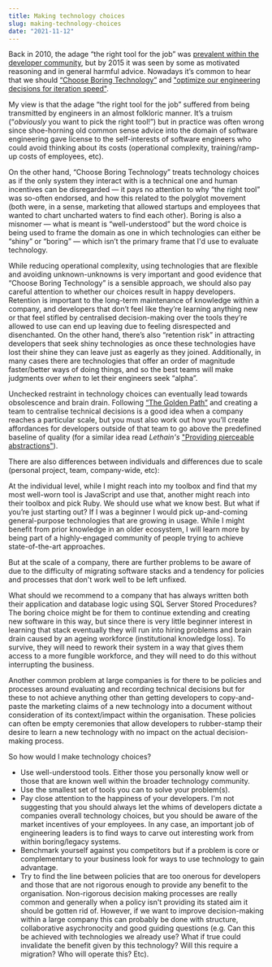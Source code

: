 ```yaml
---
title: Making technology choices
slug: making-technology-choices
date: "2021-11-12"
---
```


Back in 2010, the adage “the right tool for the job” was [prevalent within the developer community](https://hn.algolia.com/?dateEnd=1293753600&dateRange=custom&dateStart=1225238400&page=1&prefix=false&query=%22use%20the%20right%20tool%20for%20the%20job%22&sort=byPopularity&type=comment), but by 2015 it was seen by some as motivated reasoning and in general harmful advice. Nowadays it’s common to hear that we should [“Choose Boring Technology”](https://mcfunley.com/choose-boring-technology) and ["optimize our engineering decisions for iteration speed"](https://twitter.com/dorkitude/status/1446170171694010373).

My view is that the adage “the right tool for the job” suffered from being transmitted by engineers in an almost folkloric manner. It’s a truism (“_obviously_ you want to pick the right tool!”) but in practice was often wrong since shoe-horning old common sense advice into the domain of software engineering gave license to the self-interests of software engineers who could avoid thinking about its costs (operational complexity, training/ramp-up costs of employees, etc).

On the other hand, “Choose Boring Technology” treats technology choices as if the only system they interact with is a technical one and human incentives can be disregarded — it pays no attention to why “the right tool” was so-often endorsed, and how this related to the polyglot movement (both were, in a sense, marketing that allowed startups and employees that wanted to chart uncharted waters to find each other). Boring is also a misnomer — what is meant is “well-understood” but the word choice is being used to frame the domain as one in which technologies can either be “shiny” or “boring” — which isn’t the primary frame that I'd use to evaluate technology.

While reducing operational complexity, using technologies that are flexible and avoiding unknown-unknowns is very important and good evidence that “Choose Boring Technology” is a sensible approach, we should also pay careful attention to whether our choices result in happy developers. Retention is important to the long-term maintenance of knowledge within a company, and developers that don’t feel like they’re learning anything new or that feel stifled by centralised decision-making over the tools they’re allowed to use can end up leaving due to feeling disrespected and disenchanted. On the other hand, there’s also “retention risk” in attracting developers that seek shiny technologies as once these technologies have lost their shine they can leave just as eagerly as they joined. Additionally, in many cases there are technologies that offer an order of magnitude faster/better ways of doing things, and so the best teams will make judgments over _when_ to let their engineers seek “alpha”.

Unchecked restraint in technology choices can eventually lead towards obsolescence and brain drain. Following [“The Golden Path”](https://charity.wtf/2018/12/02/software-sprawl-the-golden-path-and-scaling-teams-with-agency/) and creating a team to centralise technical decisions is a good idea when a company reaches a particular scale, but you must also work out how you’ll create affordances for developers outside of that team to go above the predefined baseline of quality (for a similar idea read _Lethain's_ ["Providing pierceable abstractions"](https://lethain.com/pierceable-abstractions/)).

There are also differences between individuals and differences due to scale (personal project, team, company-wide, etc):

At the individual level, while I might reach into my toolbox and find that my most well-worn tool is JavaScript and use that, another might reach into their toolbox and pick Ruby. We should use what we know best. But what if you’re just starting out? If I was a beginner I would pick up-and-coming general-purpose technologies that are growing in usage. While I might benefit from prior knowledge in an older ecosystem, I will learn more by being part of a highly-engaged community of people trying to achieve state-of-the-art approaches.

But at the scale of a company, there are further problems to be aware of due to the difficulty of migrating software stacks and a tendency for policies and processes that don't work well to be left unfixed.

What should we recommend to a company that has always written both their application and database logic using SQL Server Stored Procedures? The boring choice might be for them to continue extending and creating new software in this way, but since there is very little beginner interest in learning that stack eventually they will run into hiring problems and brain drain caused by an ageing workforce (institutional knowledge loss). To survive, they will need to rework their system in a way that gives them access to a more fungible workforce, and they will need to do this without interrupting the business.

Another common problem at large companies is for there to be policies and processes around evaluating and recording technical decisions but for these to not achieve anything other than getting developers to copy-and-paste the marketing claims of a new technology into a document without consideration of its context/impact within the organisation. These policies can often be empty ceremonies that allow developers to rubber-stamp their desire to learn a new technology with no impact on the actual decision-making process.

So how would I make technology choices?

- Use well-understood tools. Either those you personally know well or those that are known well within the broader technology community.
- Use the smallest set of tools you can to solve your problem(s).
- Pay close attention to the happiness of your developers. I'm not suggesting that you should always let the whims of developers dictate a companies overall technology choices, but you should be aware of the market incentives of your employees. In any case, an important job of engineering leaders is to find ways to carve out interesting work from within boring/legacy systems.
- Benchmark yourself against you competitors but if a problem is core or complementary to your business look for ways to use technology to gain advantage.
- Try to find the line between policies that are too onerous for developers and those that are not rigorous enough to provide any benefit to the organisation. Non-rigorous decision making processes are really common and generally when a policy isn't providing its stated aim it should be gotten rid of. However, if we want to improve decision-making within a large company this can probably be done with structure, collaborative asychronocity and good guiding questions (e.g. Can this be achieved with technologies we already use? What if true could invalidate the benefit given by this technology? Will this require a migration? Who will operate this? Etc).
